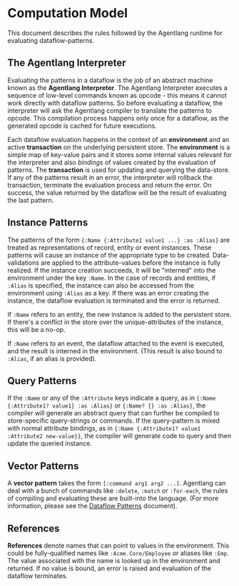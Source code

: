# Computation Model

This document describes the rules followed by the Agentlang runtime for evaluating dataflow-patterns.

## The Agentlang Interpreter

Evaluating the patterns in a dataflow is the job of an abstract machine known as the **Agentlang Interpreter**.
The Agentlang Interpreter executes a sequence of low-level commands known as opcode - this means it cannot work
directly with dataflow patterns. So before evaluating a dataflow, the interpreter will ask the Agentlang compiler 
to translate the patterns to opcode. This compilation process happens only once for a dataflow, as the generated 
opcode is cached for future executions.

Each dataflow evaluation happens in the context of an **environment** and an active
**transaction** on the underlying persistent store. The **environment** is a simple map of key-value pairs and it
stores some internal values relevant for the interpreter and also *bindings* of values created by the evaluation of
patterns. The **transaction** is used for updating and querying the data-store. If any of the patterns result in an error,
the interpreter will rollback the transaction, terminate the evaluation process and return the error. On success, the value 
returned by the dataflow will be the result of evaluating the last pattern.

## Instance Patterns

The patterns of the form `{:Name {:Attribute1 value1 ...} :as :Alias}` are treated as representations of
record, entity or event instances. These patterns will cause an instance of the appropriate type to
be created. Data-validations are applied to the attribute-values before the instance is fully realized. 
If the instance creation succeeds, it will be "interned" into the environment under the key `:Name`. 
In the case of records and entities, if `:Alias` is specified, the instance can also be accessed from 
the environment using `:Alias` as a key. If there was an error creating the instance, the dataflow evaluation 
is terminated and the error is returned.

If `:Name` refers to an entity, the new instance is added to the persistent store. If there's a conflict in the
store over the unique-attributes of the instance, this will be a no-op.

If `:Name` refers to an event, the dataflow attached to the event is executed, and the result is interned in the environment.
(This result is also bound to `:Alias`, if an alias is provided).

## Query Patterns

If the `:Name` or any of the `:Attribute` keys indicate a query, as in `{:Name {:Attribute1? value1} :as :Alias}` or `{:Name? {} :as :Alias}`,
the compiler will generate an abstract query that can further be compiled to store-specific query-strings or commands.
If the query-pattern is mixed with normal attribute bindings, as in `{:Name {:Attribute1? value1 :Attribute2 new-value}}`, the
compiler will generate code to query and then update the queried instance.

## Vector Patterns

A **vector pattern** takes the form `[:command arg1 arg2 ...]`. Agentlang can deal with a bunch of commands like `:delete`, 
`:match` or `:for-each`, the rules of compiling and evaluating these are built-into the language. (For more information,
please see the [Dataflow Patterns](reference/business-logic/dataflow-patterns) document).

## References

**References** denote names that can point to values in the environment. This could be fully-qualified names like
`:Acme.Core/Employee` or aliases like `:Emp`. The value associated with the name is looked up in the environment and returned.
If no value is bound, an error is raised and evaluation of the dataflow terminates.
